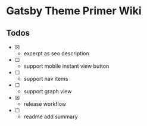 # Gatsby Theme Primer Wiki

## Todos

- [x] - excerpt as seo description
- [ ] - support mobile instant view button
- [ ] - support nav items
- [ ] - support graph view
- [x] - release workflow
- [ ] - readme add summary
